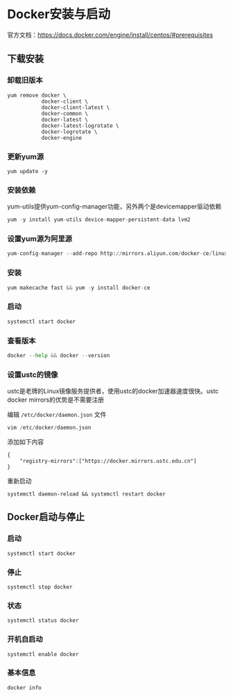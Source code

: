 
# Docker安装与启动

官方文档：https://docs.docker.com/engine/install/centos/#prerequisites


## 下载安装

### 卸载旧版本
```
yum remove docker \
           docker-client \
           docker-client-latest \
           docker-common \
           docker-latest \
           docker-latest-logrotate \
           docker-logrotate \
           docker-engine

```

### 更新yum源
```
yum update -y
```

### 安装依赖

yum-utils提供yum-config-manager功能，另外两个是devicemapper驱动依赖

```python
yum -y install yum-utils device-mapper-persistent-data lvm2
```

### 设置yum源为阿里源

```python
yum-config-manager --add-repo http://mirrors.aliyun.com/docker-ce/linux/centos/docker-ce.repo
```

### 安装
```python
yum makecache fast && yum -y install docker-ce
```

### 启动

```python
systemctl start docker
```

### 查看版本

```python
docker --help && docker --version
```

### 设置ustc的镜像
ustc是老牌的Linux镜像服务提供者，使用ustc的docker加速器速度很快。ustc docker mirrors的优势是不需要注册

编辑 `/etc/docker/daemon.json` 文件

```python
vim /etc/docker/daemon.json
```

添加如下内容

```
{
	"registry-mirrors":["https://docker.mirrors.ustc.edu.cn"]
}

```

重新启动

```
systemctl daemon-reload && systemctl restart docker
```


## Docker启动与停止

### 启动

```
systemctl start docker
```

### 停止

```
systemctl stop docker
```

### 状态

```
systemctl status docker
```

### 开机自启动

```
systemctl enable docker
```

### 基本信息

```
docker info
```
